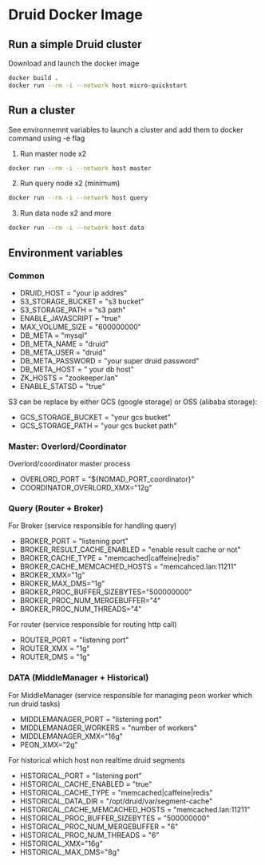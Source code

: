 # Druid Docker Image

## Run a simple Druid cluster

Download and launch the docker image

```sh
docker build .
docker run --rm -i --network host micro-quickstart
```

## Run a cluster

See environnemnt variables to launch a cluster and add them to docker command using -e flag

1. Run master node x2

```sh
docker run --rm -i --network host master
```

2. Run query node x2 (minimum)

```sh
docker run --rm -i --network host query 
```

3. Run data node x2 and more

```sh
docker run --rm -i --network host data
```

## Environment variables

### Common

* DRUID_HOST = "your ip addres"
* S3_STORAGE_BUCKET = "s3 bucket"
* S3_STORAGE_PATH = "s3 path"
* ENABLE_JAVASCRIPT = "true"
* MAX_VOLUME_SIZE = "600000000"
* DB_META = "mysql"
* DB_META_NAME = "druid"
* DB_META_USER = "druid"
* DB_META_PASSWORD = "your super druid password"
* DB_META_HOST = " your db host"
* ZK_HOSTS = "zookeeper.lan"
* ENABLE_STATSD = "true"

S3 can be replace by either GCS (google storage) or OSS (alibaba storage):

* GCS_STORAGE_BUCKET = "your gcs bucket"
* GCS_STORAGE_PATH = "your gcs bucket path"

### Master: Overlord/Coordinator

Overlord/coordinator master process

* OVERLORD_PORT = "${NOMAD_PORT_coordinator}"
* COORDINATOR_OVERLORD_XMX="12g"

### Query (Router + Broker)

For Broker (service responsible for handling query)

* BROKER_PORT = "listening port"
* BROKER_RESULT_CACHE_ENABLED = "enable result cache or not"
* BROKER_CACHE_TYPE = "memcached|caffeine|redis"
* BROKER_CACHE_MEMCACHED_HOSTS = "memcahced.lan:11211"
* BROKER_XMX="1g"
* BROKER_MAX_DMS="1g"
* BROKER_PROC_BUFFER_SIZEBYTES="500000000"
* BROKER_PROC_NUM_MERGEBUFFER="4"
* BROKER_PROC_NUM_THREADS="4"

For router (service responsible for routing http call)

* ROUTER_PORT = "listening port"
* ROUTER_XMX = "1g"
* ROUTER_DMS = "1g"


### DATA (MiddleManager + Historical)

For MiddleManager (service responsible for managing peon worker which run druid tasks)

* MIDDLEMANAGER_PORT = "listening port"
* MIDDLEMANAGER_WORKERS = "number of workers"
* MIDDLEMANAGER_XMX="16g"
* PEON_XMX="2g"

For historical which host non realtime druid segments

* HISTORICAL_PORT = "listening port"
* HISTORICAL_CACHE_ENABLED = "true"
* HISTORICAL_CACHE_TYPE = "memcached|caffeine|redis"
* HISTORICAL_DATA_DIR = "/opt/druid/var/segment-cache"
* HISTORICAL_CACHE_MEMCACHED_HOSTS = "memcached.lan:11211"
* HISTORICAL_PROC_BUFFER_SIZEBYTES = "500000000"
* HISTORICAL_PROC_NUM_MERGEBUFFER = "6"
* HISTORICAL_PROC_NUM_THREADS = "6"
* HISTORICAL_XMX="16g"
* HISTORICAL_MAX_DMS="8g"

